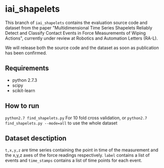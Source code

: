 # iai_shapelets
This branch of ```iai_shapelets``` contains the evaluation source code and dataset from the paper "Multidimensional Time Series Shapelets Reliably Detect and Classify Contact Events in Force Measurements of Wiping Actions", currently under review at Robotics and Automation Letters (RA-L). 

We will release both the source code and the dataset as soon as publication has been confirmed.

## Requirements
* python 2.7.3
* scipy
* scikit-learn

## How to run
```python2.7 find_shapelets.py```
For 10 fold cross validation, or
```python2.7 find_shapelets.py --mode=all```
to use the whole dataset

## Dataset desctiption
```t,x,y,z``` are time series containing the point in time of the measurement and the x,y,z axes of the force readings respectively.
```label``` contains a list of events and ```time_stamps``` contains a list of time points for each event.